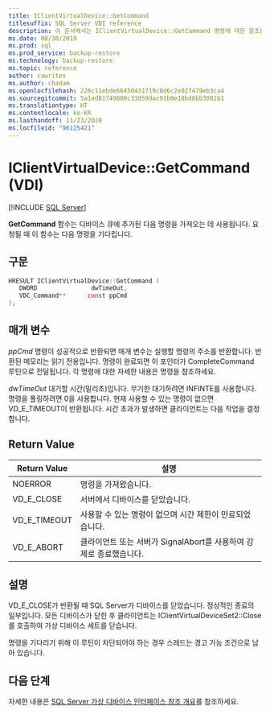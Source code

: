 ```yaml
---
title: IClientVirtualDevice::GetCommand
titlesuffix: SQL Server VDI reference
description: 이 문서에서는 IClientVirtualDevice::GetCommand 명령에 대한 참조를 제공합니다.
ms.date: 08/30/2019
ms.prod: sql
ms.prod_service: backup-restore
ms.technology: backup-restore
ms.topic: reference
author: cawrites
ms.author: chadam
ms.openlocfilehash: 226c11ebde66450431719c8d6c2e027479eb3ca4
ms.sourcegitcommit: 5a1ed81749800c33059dac91b0e18bd8bb3081b1
ms.translationtype: HT
ms.contentlocale: ko-KR
ms.lasthandoff: 11/23/2020
ms.locfileid: "96125421"
---
```

# <a name="iclientvirtualdevicegetcommand-vdi"></a>IClientVirtualDevice::GetCommand (VDI)

[!INCLUDE [SQL Server](../../../includes/applies-to-version/sqlserver.md)]

**GetCommand** 함수는 디바이스 큐에 추가된 다음 명령을 가져오는 데 사용됩니다. 요청될 때 이 함수는 다음 명령을 기다립니다.

## <a name="syntax"></a>구문

```c
HRESULT IClientVirtualDevice::GetCommand (
   DWORD               dwTimeOut,
   VDC_Command**      const ppCmd
);
```

## <a name="parameters"></a>매개 변수

*ppCmd* 명령이 성공적으로 반환되면 매개 변수는 실행할 명령의 주소를 반환합니다. 반환된 메모리는 읽기 전용입니다. 명령이 완료되면 이 포인터가 CompleteCommand 루틴으로 전달됩니다. 각 명령에 대한 자세한 내용은 명령을 참조하세요.

*dwTimeOut* 대기할 시간(밀리초)입니다. 무기한 대기하려면 INFINTE를 사용합니다. 명령을 폴링하려면 0을 사용합니다. 현재 사용할 수 있는 명령이 없으면 VD_E_TIMEOUT이 반환됩니다. 시간 초과가 발생하면 클라이언트는 다음 작업을 결정합니다.

## <a name="return-value"></a>Return Value

|Return Value | 설명 |
|---|---|
| NOERROR | 명령을 가져왔습니다. |
| VD_E_CLOSE | 서버에서 디바이스를 닫았습니다. |
| VD_E_TIMEOUT | 사용할 수 있는 명령이 없으며 시간 제한이 만료되었습니다. |
| VD_E_ABORT | 클라이언트 또는 서버가 SignalAbort를 사용하여 강제로 종료했습니다. |

## <a name="remarks"></a>설명

VD_E_CLOSE가 반환될 때 SQL Server가 디바이스를 닫았습니다. 정상적인 종료의 일부입니다. 모든 디바이스가 닫힌 후 클라이언트는 IClientVirtualDeviceSet2::Close를 호출하여 가상 디바이스 세트를 닫습니다.

명령을 기다리기 위해 이 루틴이 차단되어야 하는 경우 스레드는 경고 가능 조건으로 남아 있습니다.

## <a name="next-steps"></a>다음 단계

자세한 내용은 [SQL Server 가상 디바이스 인터페이스 참조 개요](reference-virtual-device-interface.md)를 참조하세요.